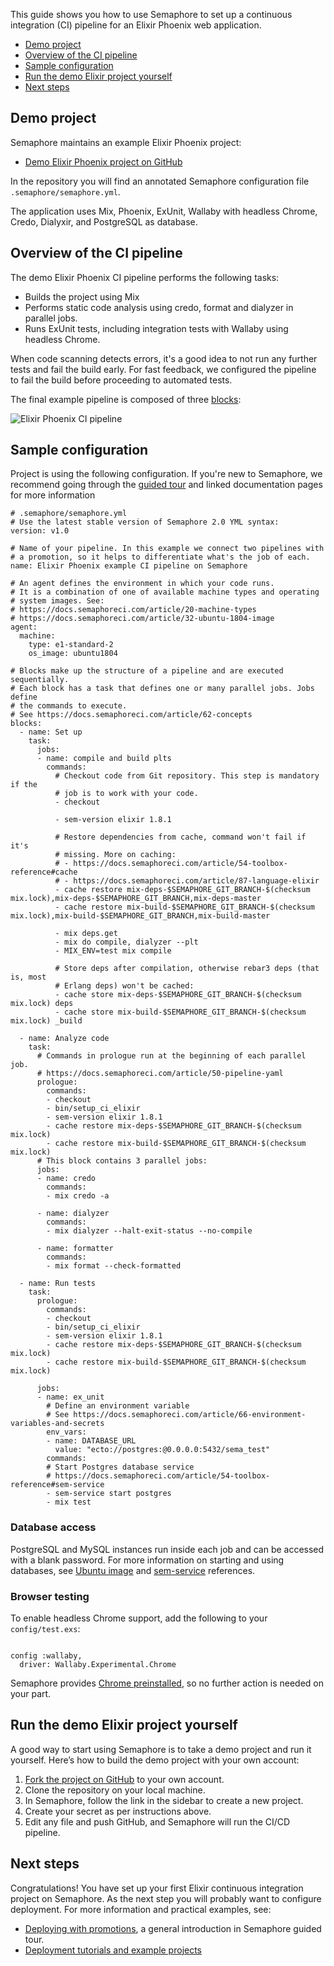 This guide shows you how to use Semaphore to set up a continuous integration
(CI) pipeline for an Elixir Phoenix web application.

* [Demo project](#demo-project)
* [Overview of the CI pipeline](#overview-of-the-ci-pipeline)
* [Sample configuration](#sample-configuration)
* [Run the demo Elixir project yourself](#run-the-demo-elixir-project-yourself)
* [Next steps](#next-steps)

## Demo project

Semaphore maintains an example Elixir Phoenix project:

- [Demo Elixir Phoenix project on GitHub][demo-project]

In the repository you will find an annotated Semaphore configuration file
`.semaphore/semaphore.yml`.

The application uses Mix, Phoenix, ExUnit, Wallaby with headless Chrome, Credo,
Dialyxir, and PostgreSQL as database.

## Overview of the CI pipeline

The demo Elixir Phoenix CI pipeline performs the following tasks:

- Builds the project using Mix
- Performs static code analysis using credo, format and dialyzer in parallel
  jobs.
- Runs ExUnit tests, including integration tests with Wallaby using headless
  Chrome.

When code scanning detects errors, it's a good idea to not run any further tests
and fail the build early. For fast feedback, we configured the pipeline to fail
the build before proceeding to automated tests.

The final example pipeline is composed of three [blocks][concepts]:

![Elixir Phoenix CI pipeline](https://github.com/semaphoreci-demos/semaphore-demo-elixir-phoenix/raw/master/public/ci-pipeline.png)

## Sample configuration

Project is using the following configuration. If you're new to Semaphore, we
recommend going through the [guided tour][guided-tour] and linked documentation
pages for more information

<pre><code class="language-yaml"># .semaphore/semaphore.yml
# Use the latest stable version of Semaphore 2.0 YML syntax:
version: v1.0

# Name of your pipeline. In this example we connect two pipelines with
# a promotion, so it helps to differentiate what's the job of each.
name: Elixir Phoenix example CI pipeline on Semaphore

# An agent defines the environment in which your code runs.
# It is a combination of one of available machine types and operating
# system images. See:
# https://docs.semaphoreci.com/article/20-machine-types
# https://docs.semaphoreci.com/article/32-ubuntu-1804-image
agent:
  machine:
    type: e1-standard-2
    os_image: ubuntu1804

# Blocks make up the structure of a pipeline and are executed sequentially.
# Each block has a task that defines one or many parallel jobs. Jobs define
# the commands to execute.
# See https://docs.semaphoreci.com/article/62-concepts
blocks:
  - name: Set up
    task:
      jobs:
      - name: compile and build plts
        commands:
          # Checkout code from Git repository. This step is mandatory if the
          # job is to work with your code.
          - checkout

          - sem-version elixir 1.8.1

          # Restore dependencies from cache, command won't fail if it's
          # missing. More on caching:
          # - https://docs.semaphoreci.com/article/54-toolbox-reference#cache
          # - https://docs.semaphoreci.com/article/87-language-elixir
          - cache restore mix-deps-$SEMAPHORE_GIT_BRANCH-$(checksum mix.lock),mix-deps-$SEMAPHORE_GIT_BRANCH,mix-deps-master
          - cache restore mix-build-$SEMAPHORE_GIT_BRANCH-$(checksum mix.lock),mix-build-$SEMAPHORE_GIT_BRANCH,mix-build-master

          - mix deps.get
          - mix do compile, dialyzer --plt
          - MIX_ENV=test mix compile

          # Store deps after compilation, otherwise rebar3 deps (that is, most
          # Erlang deps) won't be cached:
          - cache store mix-deps-$SEMAPHORE_GIT_BRANCH-$(checksum mix.lock) deps
          - cache store mix-build-$SEMAPHORE_GIT_BRANCH-$(checksum mix.lock) _build

  - name: Analyze code
    task:
      # Commands in prologue run at the beginning of each parallel job.
      # https://docs.semaphoreci.com/article/50-pipeline-yaml
      prologue:
        commands:
        - checkout
        - bin/setup_ci_elixir
        - sem-version elixir 1.8.1
        - cache restore mix-deps-$SEMAPHORE_GIT_BRANCH-$(checksum mix.lock)
        - cache restore mix-build-$SEMAPHORE_GIT_BRANCH-$(checksum mix.lock)
      # This block contains 3 parallel jobs:
      jobs:
      - name: credo
        commands:
        - mix credo -a

      - name: dialyzer
        commands:
        - mix dialyzer --halt-exit-status --no-compile

      - name: formatter
        commands:
        - mix format --check-formatted

  - name: Run tests
    task:
      prologue:
        commands:
        - checkout
        - bin/setup_ci_elixir
        - sem-version elixir 1.8.1
        - cache restore mix-deps-$SEMAPHORE_GIT_BRANCH-$(checksum mix.lock)
        - cache restore mix-build-$SEMAPHORE_GIT_BRANCH-$(checksum mix.lock)

      jobs:
      - name: ex_unit
        # Define an environment variable
        # See https://docs.semaphoreci.com/article/66-environment-variables-and-secrets
        env_vars:
        - name: DATABASE_URL
          value: "ecto://postgres:@0.0.0.0:5432/sema_test"
        commands:
        # Start Postgres database service
        # https://docs.semaphoreci.com/article/54-toolbox-reference#sem-service
        - sem-service start postgres
        - mix test
</code></pre>

### Database access

PostgreSQL and MySQL instances run inside each job and can be accessed with
a blank password. For more information on starting and using databases, see
[Ubuntu image][ubuntu1804] and [sem-service][sem-service] references.

### Browser testing

To enable headless Chrome support, add the following to your `config/test.exs`:

<pre><code class="language-elixir">
config :wallaby,
  driver: Wallaby.Experimental.Chrome
</code></pre>

Semaphore provides [Chrome preinstalled][ubuntu1804], so no further action is
needed on your part.

## Run the demo Elixir project yourself

A good way to start using Semaphore is to take a demo project and run it
yourself. Here’s how to build the demo project with your own account:

1. [Fork the project on GitHub][demo-project] to your own account.
2. Clone the repository on your local machine.
3. In Semaphore, follow the link in the sidebar to create a new project.
4. Create your secret as per instructions above.
5. Edit any file and push GitHub, and Semaphore will run the CI/CD pipeline.

## Next steps

Congratulations! You have set up your first Elixir continuous integration
project on Semaphore. As the next step you will probably want to configure
deployment. For more information and practical examples, see:

- [Deploying with promotions][promotions], a general introduction in Semaphore
  guided tour.
- [Deployment tutorials and example projects][deployment-tutorials]

[demo-project]: https://github.com/semaphoreci-demos/semaphore-demo-elixir-phoenix
[concepts]: https://docs.semaphoreci.com/article/62-concepts
[guided-tour]: https://docs.semaphoreci.com/category/56-guided-tour
[ubuntu1804]: https://docs.semaphoreci.com/article/32-ubuntu-1804-image
[sem-service]: https://docs.semaphoreci.com/article/54-toolbox-reference#sem-service
[promotions]: https://docs.semaphoreci.com/article/67-deploying-with-promotions
[deployment-tutorials]: https://docs.semaphoreci.com/article/123-tutorials-and-example-projects#deployment
